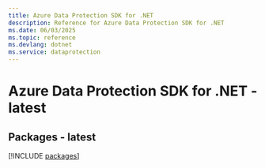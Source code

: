 ```yaml
---
title: Azure Data Protection SDK for .NET
description: Reference for Azure Data Protection SDK for .NET
ms.date: 06/03/2025
ms.topic: reference
ms.devlang: dotnet
ms.service: dataprotection
---
```

# Azure Data Protection SDK for .NET - latest
## Packages - latest
[!INCLUDE [packages](data-protection-index.md)]